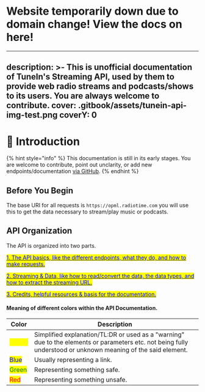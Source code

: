 # Website temporarily down due to domain change! View the docs on here!

---
description: >-
  This is unofficial documentation of TuneIn's Streaming API, used by them to
  provide web radio streams and podcasts/shows to its users. You are always
  welcome to contribute.
cover: .gitbook/assets/tunein-api-img-test.png
coverY: 0
---

# 👋 Introduction

{% hint style="info" %}
This documentation is still in its early stages. You are welcome to contribute, point out unclarity, or add new endpoints/documentation [via GitHub](https://github.com/core-hacked/tunein-api/pulls).
{% endhint %}

## Before You Begin

The base URI for all requests is `https://opml.radiotime.com` you will use this to get the data necessary to stream/play music or podcasts.

## API Organization

The API is organized into two parts.&#x20;

<mark style="color:blue;"></mark>[<mark style="color:blue;">1. The API basics, like the different endpoints, what they do, and how to make requests.</mark>](broken-reference)

[<mark style="color:blue;">2. Streaming & Data, like how to read/convert the data, the data types, and how to extract the streaming URL.</mark>](broken-reference)

<mark style="color:blue;"></mark>[<mark style="color:blue;">3. Credits, helpful resources & basis for the documentation.</mark>](broken-reference)<mark style="color:blue;"></mark>

#### Meaning of different colors within the API Documentation.

| Color                                     | Description                                                                                                                                                   |
| ----------------------------------------- | ------------------------------------------------------------------------------------------------------------------------------------------------------------- |
| <mark style="color:yellow;">Yellow</mark> | Simplified explanation/TL:DR or used as a "warning" due to the elements or parameters etc. not being fully understood or unknown meaning of the said element. |
| <mark style="color:blue;">Blue</mark>     | Usually representing a link.                                                                                                                                  |
| <mark style="color:green;">Green</mark>   | Representing something safe.                                                                                                                                  |
| <mark style="color:red;">Red</mark>       | Representing something unsafe.                                                                                                                                |
